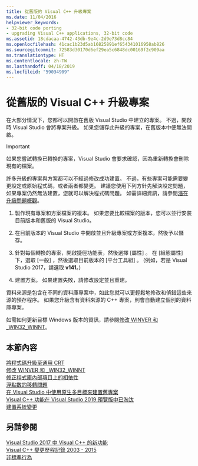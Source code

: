 ```yaml
---
title: 從舊版的 Visual C++ 升級專案
ms.date: 11/04/2016
helpviewer_keywords:
- 32-bit code porting
- upgrading Visual C++ applications, 32-bit code
ms.assetid: 18cdacaa-4742-43db-9e4c-2d9e73d8cc84
ms.openlocfilehash: 41cac1b23d5ab16825891ef654341016958ab826
ms.sourcegitcommit: 72583d30170d6ef29ea5c6848dc00169f2c909aa
ms.translationtype: HT
ms.contentlocale: zh-TW
ms.lasthandoff: 04/18/2019
ms.locfileid: "59034909"
---
```

# <a name="upgrading-projects-from-earlier-versions-of-visual-c"></a>從舊版的 Visual C++ 升級專案

在大部分情況下，您都可以開啟在舊版 Visual Studio 中建立的專案。 不過，開啟時 Visual Studio 會將專案升級。 如果您儲存此升級的專案，在舊版本中便無法開啟。

> [!IMPORTANT]
> 如果您嘗試轉換已轉換的專案，Visual Studio 會要求確認，因為重新轉換會刪除現有的檔案。

許多升級的專案與方案都可以不經過修改成功建置。 不過，有些專案可能需要變更設定或原始程式碼，或者兩者都變更。 建議您使用下列方針先解決設定問題，如果專案仍然無法建置，您就可以解決程式碼問題。 如需詳細資訊，請參閱[潛在升級問題概觀](../porting/overview-of-potential-upgrade-issues-visual-cpp.md)。

1. 製作現有專案和方案檔案的複本。 如果您要比較檔案的版本，您可以並行安裝目前版本和舊版的 Visual Studio。

2. 在目前版本的 Visual Studio 中開啟並且升級專案或方案複本，然後予以儲存。

3. 針對每個轉換的專案，開啟捷徑功能表，然後選擇 [屬性] 。 在 [組態屬性] 下，選取 [一般]  ，然後選取目前版本的 [平台工具組] 。 (例如，若是 Visual Studio 2017，請選取 **v141**。)

4. 建置方案。 如果建置失敗，請修改設定並且重建。

資料來源是包含在不同的資料庫專案中，如此您就可以更輕鬆地修改和偵錯這些來源的預存程序。 如果您升級含有資料來源的 C++ 專案，則會自動建立個別的資料庫專案。

如需如何更新目標 Windows 版本的資訊，請參閱[修改 WINVER 和 _WIN32_WINNT](../porting/modifying-winver-and-win32-winnt.md)。

## <a name="in-this-section"></a>本節內容

[將程式碼升級至通用 CRT](upgrade-your-code-to-the-universal-crt.md)<br/>
[修改 WINVER 和 _WIN32_WINNT](modifying-winver-and-win32-winnt.md)<br/>
[修正程式庫內部項目上的相依性](fix-your-dependencies-on-library-internals.md)<br/>
[浮點數的移轉問題](floating-point-migration-issues.md)<br/>
[在 Visual Studio 中使用原生多目標來建置舊專案](use-native-multi-targeting.md)<br/>
[Visual C++ 功能在 Visual Studio 2019 預覽版中已淘汰](features-deprecated-in-visual-studio.md)<br/>
[建置系統變更](build-system-changes.md)<br/>

## <a name="see-also"></a>另請參閱

[Visual Studio 2017 中 Visual C++ 的新功能](../overview/what-s-new-for-visual-cpp-in-visual-studio.md)<br/>
[Visual C++ 變更歷程記錄 2003 - 2015](../porting/visual-cpp-change-history-2003-2015.md)<br/>
[非標準行為](../cpp/nonstandard-behavior.md)
